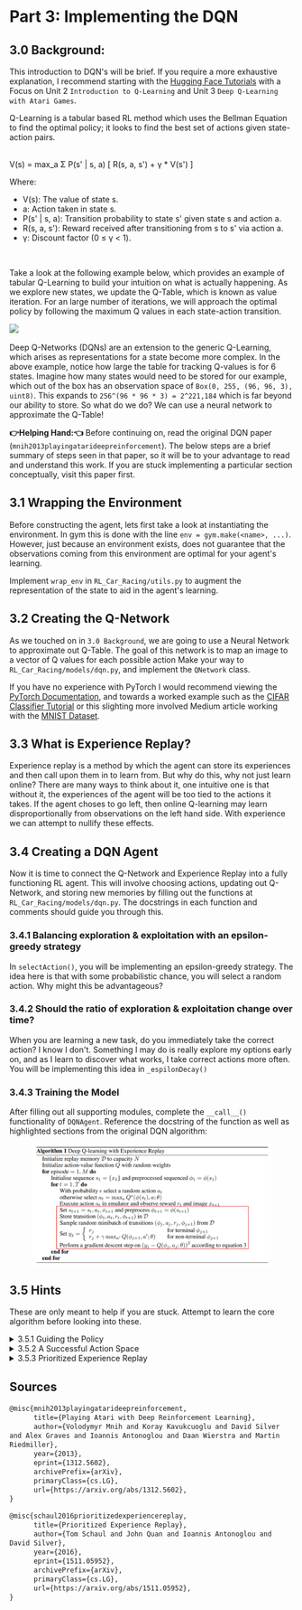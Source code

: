 # Part 3: Implementing the DQN

## 3.0 Background:
This introduction to DQN's will be brief. If you require a more exhaustive explanation, I recommend starting with the [Hugging Face Tutorials](https://huggingface.co/learn/deep-rl-course/en/unit2/introduction) with a Focus on Unit 2 `Introduction to Q-Learning` and Unit 3 `Deep Q-Learning with Atari Games`. 

Q-Learning is a tabular based RL method which uses the Bellman Equation to find the optimal policy; it looks to find the best set of actions given state-action pairs. 

<br>
V(s) = max_a Σ P(s' | s, a) [ R(s, a, s') + γ * V(s') ]

Where:
- V(s): The value of state s.
- a: Action taken in state s.
- P(s' | s, a): Transition probability to state s' given state s and action a.
- R(s, a, s'): Reward received after transitioning from s to s' via action a.
- γ: Discount factor (0 ≤ γ < 1).
<br>

Take a look at the following example below, which provides an example of tabular Q-Learning to build your intuition on what is actually happening. As we explore new states, we update the Q-Table, which is known as value iteration. For an large number of iterations, we will approach the optimal policy by following the maximum Q values in each state-action transition. 

<img src="https://miro.medium.com/v2/resize:fit:2000/format:webp/1*DOv2T74U6C3fd1EoEN7LoA.gif">

Deep Q-Networks (DQNs) are an extension to the generic Q-Learning, which arises as representations for a state become more complex. In the above example, notice how large the table for tracking Q-values is for 6 states. Imagine how many states would need to be stored for our example, which out of the box has an observation space of `Box(0, 255, (96, 96, 3), uint8)`. This expands to `256^(96 * 96 * 3) = 2^221,184` which is far beyond our ability to store. So what do we do? We can use a neural network to approximate the Q-Table! 

**👉Helping Hand:👈**
Before continuing on, read the original DQN paper (`mnih2013playingatarideepreinforcement`). The below steps are a brief summary of steps seen in that paper, so it will be to your advantage to read and understand this work. If you are stuck implementing a particular section conceptually, visit this paper first. 

## 3.1 Wrapping the Environment
Before constructing the agent, lets first take a look at instantiating the environment. In gym this is done with the line `env = gym.make(<name>, ...)`. However, just because an environment exists, does not guarantee that the observations coming from this environment are optimal for your agent's learning. 

Implement `wrap_env` in `RL_Car_Racing/utils.py` to augment the representation of the state to aid in the agent's learning. 

## 3.2 Creating the Q-Network
As we touched on in `3.0 Background`, we are going to use a Neural Network to approximate out Q-Table. The goal of this network is to map an image to a vector of Q values for each possible action Make your way to `RL_Car_Racing/models/dqn.py`, and implement the `QNetwork` class. 

If you have no experience with PyTorch I would recommend viewing the [PyTorch Documentation](https://pytorch.org/tutorials/beginner/basics/intro.html), and towards a worked example such as the [CIFAR Classifier Tutorial](https://pytorch.org/tutorials/beginner/blitz/cifar10_tutorial.html) or this slighting more involved Medium article working with the [MNIST Dataset](https://medium.com/@myringoleMLGOD/simple-convolutional-neural-network-cnn-for-dummies-in-pytorch-a-step-by-step-guide-6f4109f6df80). 

## 3.3 What is Experience Replay?
Experience replay is a method by which the agent can store its experiences and then call upon them in to learn from. But why do this, why not just learn online? There are many ways to think about it, one intuitive one is that without it, the experiences of the agent will be too tied to the actions it takes. If the agent choses to go left, then online Q-learning may learn disproportionally from observations on the left hand side. With experience we can attempt to nullify these effects. 

## 3.4 Creating a DQN Agent
Now it is time to connect the Q-Network and Experience Replay into a fully functioning RL agent. This will involve choosing actions, updating out Q-Network, and storing new memories by filling out the functions at `RL_Car_Racing/models/dqn.py`. The docstrings in each function and comments should guide you through this. 

### 3.4.1 Balancing exploration & exploitation with an epsilon-greedy strategy
In `selectAction()`, you will be implementing an epsilon-greedy strategy. The idea here is that with some probabilistic chance, you will select a random action. Why might this be advantageous? 

### 3.4.2 Should the ratio of exploration & exploitation change over time?
When you are learning a new task, do you immediately take the correct action? I know I don't. Something I may do is really explore my options early on, and as I learn to discover what works, I take correct actions more often. You will be implementing this idea in `_espilonDecay()`

### 3.4.3 Training the Model 
After filling out all supporting modules, complete the `__call__()` functionality of `DQNAgent`. Reference the docstring of the function as well as highlighted sections from the original DQN algorithm:

<figure>
    <img src="assets/model_training.png"
         alt="dqn-algo">
</figure>

## 3.5 Hints
These are only meant to help if you are stuck. Attempt to learn the core algorithm before looking into these. 

<details>
<summary>3.5.1 Guiding the Policy</summary>
There are two functionalities one can use to try and speed up training that sigificantly increased sample efficiency for me. 

1. **Early Termination** <br>
Taking random actions in the middle is very inefficent. If your car takes too many poor qualities actions early on you can be on the road and lose the reward signal, leading to slow learning or poor learning. <br> You can urge the agent to learn more effectively by cutting an episode short if too many negative actions are received in a row, so you don't pollute your replay memory with experiences of the car doing donuts in the middle of the grass. 

2. **Skip the Start** <br>
Visualize the frames at the start of the epsiode, roughly the first 30-50 frames are just zooming in on the agent. Skip these at the beginning of the episode.  
<br>
</details>

<details>
<summary>3.5.2 A Successful Action Space</summary>
There are likely many possible action spaces, but this one worked for me. I found that maxing out the actions (max speed, max turns, max breaks) just lent itself to the agent spinning out. To combat this, provide less aggressive actions. 

```python3
ACTION_SPACE: List[np.ndarray] = [
        np.array([    0, 0.8,    0]), # all gas, no break
        np.array([    0, 0.6,    0]), # all gas, no break
        np.array([    0, 0.4,    0]), # all gas, no break
        np.array([-0.67,   0,    0]), # soft left
        np.array([ 0.67,   0,    0]), # soft right
        np.array([-0.33,   0,    0]), # softer left
        np.array([ 0.33,   0,    0]), # softer right
        np.array([    0,   0,  0.3]), # break
        np.array([    0,   0, 0.15]), # break
        np.array([    0,   0,    0])  # do nothing
    ]
```

</details> 

<details>
<summary>3.5.3 Prioritized Experience Replay</summary>
<br>
Experience replay is a uniform sampling from memory, however, why not prioritize some memories? Intuitively, it would make sense that some experiences are better to learn from than others?

Try prioritizing samples in the experience replay with some scheme using the `weights` parameter from `random.choices`. In the paper where it was introduced (schaul2016prioritizedexperiencereplay) they used a scheme involving temporal difference, but it does not need to be that complicated. 
</details>


## Sources
```
@misc{mnih2013playingatarideepreinforcement,
      title={Playing Atari with Deep Reinforcement Learning}, 
      author={Volodymyr Mnih and Koray Kavukcuoglu and David Silver and Alex Graves and Ioannis Antonoglou and Daan Wierstra and Martin Riedmiller},
      year={2013},
      eprint={1312.5602},
      archivePrefix={arXiv},
      primaryClass={cs.LG},
      url={https://arxiv.org/abs/1312.5602}, 
}
```
```
@misc{schaul2016prioritizedexperiencereplay,
      title={Prioritized Experience Replay}, 
      author={Tom Schaul and John Quan and Ioannis Antonoglou and David Silver},
      year={2016},
      eprint={1511.05952},
      archivePrefix={arXiv},
      primaryClass={cs.LG},
      url={https://arxiv.org/abs/1511.05952}, 
}
```

